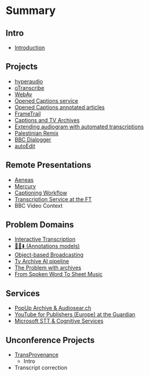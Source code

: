 # Summary

## Intro

* [Introduction](README.md)

## Projects

* [hyperaudio](projects/hyperaudio.md)
* [oTranscribe](projects/otranscribe.md)
* [WebAv](projects/webav.md)
* [Opened Captions service](projects/opened-captions-service.md)
* [Opened Captions annotated articles](projects/opened-captions-annotated-articles.md)
* [FrameTrail ](projects/frametrail.md)
* [Captions and TV Archives ](projects/captions-and-tv-archives.md)
* [Extending audiogram with automated transcriptions](projects/extending-audiogram-with-automated-transcriptions.md)
* [Palestinian Remix](projects/palestinian-remix.md)
* [BBC Dialogger](projects/bbc-dialogger.md)
* [autoEdit](projects/autoedit.md)

## Remote Presentations

* [Aeneas](remote-presentations/aeneas.md)
* [Mercury ](remote-presentations/mercury-ian.md)
* [Captioning Workflow](remote-presentations/captioning-workflow.md)
* [Transcription Service at the FT](remote-presentations/transcription-service-at-the-ft.md)
* BBC Video Context

## Problem Domains

* [Interactive Transcription](projects/interactive-transcription.md)
* [🔪✅⬇️ \(Annotations models\) ](problem-domains/d83d-dd2a-2705-2b07-fe0f-annotations-models.md)
* [Object-based Broadcasting](problem-domains/object-based-broadcasting.md)
* [Tv Archive AI pipeline](projects/tv-archive-ai-pipeline.md)
* [The Problem with archives](problem-domains/archives-problem-domain.md)
* [From Spoken Word To Sheet Music ](projects/from-spoken-word-to-sheet-music.md)

## Services

* [PopUp Archive & Audiosear.ch](projects/popup-archive-and-audiosearch.md)
* [YouTube for Publishers \(Europe\) at the Guardian](projects/youtube-for-publishers-europe-at-the-guardian.md)
* [Microsoft STT & Cognitive Services ](services/microsoft-stt-and-cognitive-services.md)

## Unconference Projects

* [TransProvenance](unconference-projects/transprovenance.md)
  * Intro
* Transcript correction

